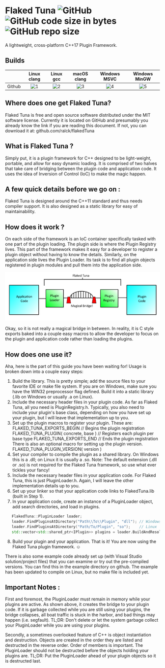 # Flaked Tuna ![GitHub](https://img.shields.io/github/license/flagarde/FlakedTuna) ![GitHub code size in bytes](https://img.shields.io/github/languages/code-size/flagarde/FlakedTuna) ![GitHub repo size](https://img.shields.io/github/repo-size/flagarde/FlakedTuna) #

A lightweight, cross-platform C++17 Plugin Framework.

## Builds ##
|                   | Linux clang       | Linux gcc         | macOS clang       | Windows MSVC      | Windows MinGW     |
|:-----------------:|:-----------------:|:-----------------:|:-----------------:|:-----------------:|:-----------------:|
|Github             |![1]               |![2]               |![3]               |![4]               |![5]               |

[1]: https://img.shields.io/github/workflow/status/flagarde/FlakedTuna/Linux%20Clang
[2]: https://img.shields.io/github/workflow/status/flagarde/FlakedTuna/Linux%20GCC
[3]: https://img.shields.io/github/workflow/status/flagarde/FlakedTuna/macOS
[4]: https://img.shields.io/github/workflow/status/flagarde/FlakedTuna/Windows%20MSVC
[5]: https://img.shields.io/github/workflow/status/flagarde/FlakedTuna/Windows%20MinGW

## Where does one get Flaked Tuna? ##
Flaked Tuna is free and open source software distributed under the MIT software license.  Currently it is located on GitHub and presumably you already know the link if you are reading this document.  If not, you can download it at: github.com/ralck/flakedTuna

## What is Flaked Tuna ? ##
Simply put, it is a plugin framework for C++ designed to be light-weight, portable, and allow for easy dynamic loading.  It is comprised of two halves that take care of bridging between the plugin code and application code.  It uses the idea of Inversion of Control (IoC) to make the magic happen.

## A few quick details before we go on : ##
Flaked Tuna is designed around the C++11 standard and thus needs compiler support.  It is also designed as a static library for easy of maintainability.

## How does it work ? ##
On each side of the framework is an IoC container specifically tasked with one part of the plugin loading.  The plugin side is where the Plugin Registry lives.  This part of the framework makes it easy for a developer to register a plugin object without having to know the details.  Similarly, on the application side lives the Plugin Loader.  Its task is to find all plugin objects registered in plugin modules and pull them into the application side.

![Bridge](./docs/bridge.png)

Okay, so it is not really a magical bridge in between.  In reality, it is C style exports baked into a couple easy macros to allow the developer to focus on the plugin and application code rather than loading the plugins.

## How does one use it? ##
Aha, here is the part of this guide you have been waiting for!  Usage is broken down into a couple easy steps:
 1.	Build the library.  This is pretty simple; add the source files to your favorite IDE or make file system. If you are on Windows, make sure you have the WIN32 preprocessor flag defined.  Build it into a static library (.lib on Windows or usually .a on Linux).
 2.	Include the necessary header files in your plugin code.  As far as Flaked Tuna, all you need is PluginRegistry.h.  Typically, you also need to include your plugin's base class, depending on how you have set up your plugin, but I will leave that implementation up to you.
 3.	Set up the plugin macros to register your plugin.  These are:
	FLAKED_TUNA_EXPORTS_BEGIN			// Begins the plugin registration
	FLAKED_TUNA_PLUGIN( concrete, base )	// Registers each plugin per base type
	FLAKED_TUNA_EXPORTS_END			// Ends the plugin registration
   There is also an optional macro for setting up the plugin version.
	FLAKED_TUNA_PLUGIN_VERSION( version )
 4.	Set your compiler to compile the plugin as a shared library.  On Windows this is a .dll; on Linux it is usually a .so.
Note: The default extension (.dll or .so) is not required for the Flaked Tuna framework, so use what ever tickles your fancy!
 5.	Include the necessary header files in your application code.  For Flaked Tuna, this is just PluginLoader.h.  Again, I will leave the other implementation details up to you.
 6.	Set up your linker so that your application code links to FlakedTuna.lib (built in Step 1).
 7.	In your application code, create an instance of a PluginLoader object, add search directories, and load in plugins.

 ```cpp
	FlakedTuna::PluginLoader loader;
	loader.FindPluginsAtDirectory("Path\\To\\Plugin", "dll"); // Windows
	loader.FindPluginsAtDirectory("Path/To/Plugin", "so");    // Linux
	std::vector<std::shared_ptr<IPlugin>> plugins = loader.BuildAndResolvePlugin<IPlugin>();
 ```
 8.	Build your plugin and your application.  That is it!  You are now using the Flaked Tuna plugin framework. ☺

There is also some example code already set up (with Visual Studio solution/project files) that you can examine or try out the pre-compiled versions.  You can find this in the example directory on github.  The example has been updated to compile on Linux, but no make file is included yet.

## Important Notes : ##
First and foremost, the PluginLoader must remain in memory while your plugins are active.  As shown above, it creates the bridge to your plugin code.  If it is garbage collected while you are still using your plugins, the bridge collapses, all boat traffic is stuck in the harbor, and bad things may happen (i.e. segfault).  TL;DR: Don't delete or let the system garbage collect your PluginLoader while you are using your plugins.

Secondly, a sometimes overlooked feature of C++ is object instantiation and destruction.  Objects are created in the order they are listed and destructed in the reverse order.  Order of members is important.  The PluginLoader should not be destructed before the objects holding your plugins are.  TL;DR: Put the PluginLoader ahead of your plugin objects so it is destructed last.
